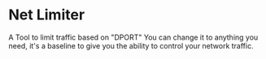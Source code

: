 # Net Limiter
A Tool to limit traffic based on "DPORT" 
You can change it to anything you need, it's a baseline to give you the ability to control your network traffic.

